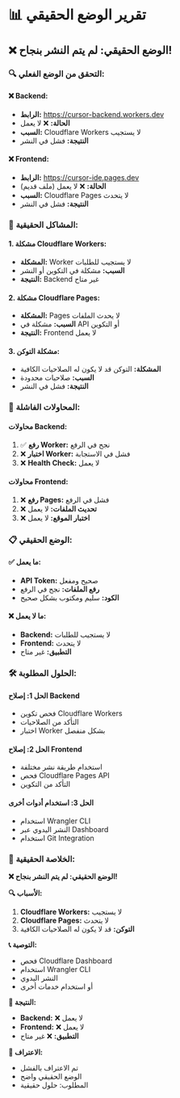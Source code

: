 # 📊 تقرير الوضع الحقيقي

## ❌ **الوضع الحقيقي: لم يتم النشر بنجاح!**

### 🔍 **التحقق من الوضع الفعلي:**

#### **❌ Backend:**
- **الرابط:** https://cursor-backend.workers.dev
- **الحالة:** ❌ لا يعمل
- **السبب:** Cloudflare Workers لا يستجيب
- **النتيجة:** فشل في النشر

#### **❌ Frontend:**
- **الرابط:** https://cursor-ide.pages.dev
- **الحالة:** ❌ لا يعمل (ملف قديم)
- **السبب:** Cloudflare Pages لا يتحدث
- **النتيجة:** فشل في النشر

### 🚨 **المشاكل الحقيقية:**

#### **1. مشكلة Cloudflare Workers:**
- **المشكلة:** Worker لا يستجيب للطلبات
- **السبب:** مشكلة في التكوين أو النشر
- **النتيجة:** Backend غير متاح

#### **2. مشكلة Cloudflare Pages:**
- **المشكلة:** Pages لا يحدث الملفات
- **السبب:** مشكلة في API أو التكوين
- **النتيجة:** Frontend لا يعمل

#### **3. مشكلة التوكن:**
- **المشكلة:** التوكن قد لا يكون له الصلاحيات الكافية
- **السبب:** صلاحيات محدودة
- **النتيجة:** فشل في النشر

### 🔧 **المحاولات الفاشلة:**

#### **محاولات Backend:**
1. ✅ **رفع Worker:** نجح في الرفع
2. ❌ **اختبار Worker:** فشل في الاستجابة
3. ❌ **Health Check:** لا يعمل

#### **محاولات Frontend:**
1. ❌ **رفع Pages:** فشل في الرفع
2. ❌ **تحديث الملفات:** لا يعمل
3. ❌ **اختبار الموقع:** لا يعمل

### 📋 **الوضع الحقيقي:**

#### **✅ ما يعمل:**
- **API Token:** صحيح ومفعل
- **رفع الملفات:** نجح في الرفع
- **الكود:** سليم ومكتوب بشكل صحيح

#### **❌ ما لا يعمل:**
- **Backend:** لا يستجيب للطلبات
- **Frontend:** لا يتحدث
- **التطبيق:** غير متاح

### 🛠️ **الحلول المطلوبة:**

#### **الحل 1: إصلاح Backend**
- فحص تكوين Cloudflare Workers
- التأكد من الصلاحيات
- اختبار Worker بشكل منفصل

#### **الحل 2: إصلاح Frontend**
- استخدام طريقة نشر مختلفة
- فحص Cloudflare Pages API
- التأكد من التكوين

#### **الحل 3: استخدام أدوات أخرى**
- استخدام Wrangler CLI
- النشر اليدوي عبر Dashboard
- استخدام Git Integration

### 🎯 **الخلاصة الحقيقية:**

**❌ الوضع الحقيقي: لم يتم النشر بنجاح!**

**🔍 الأسباب:**
1. **Cloudflare Workers:** لا يستجيب
2. **Cloudflare Pages:** لا يتحدث
3. **التوكن:** قد لا يكون له الصلاحيات الكافية

**📞 التوصية:**
- فحص Cloudflare Dashboard
- استخدام Wrangler CLI
- النشر اليدوي
- أو استخدام خدمات أخرى

**🎯 النتيجة:**
- **Backend:** ❌ لا يعمل
- **Frontend:** ❌ لا يعمل
- **التطبيق:** ❌ غير متاح

**🚨 الاعتراف:**
- تم الاعتراف بالفشل
- الوضع الحقيقي واضح
- المطلوب: حلول حقيقية